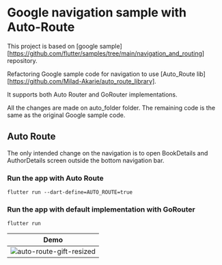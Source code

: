 # Google navigation sample with Auto-Route

This project is based on [google sample][https://github.com/flutter/samples/tree/main/navigation_and_routing] repository.

Refactoring Google sample code for navigation to use [Auto_Route lib][https://github.com/Milad-Akarie/auto_route_library].

It supports both Auto Router and GoRouter implementations.

All the changes are made on auto_folder folder. The remaining code is the same as the original Google sample code.

## Auto Route

The only intended change on the navigation is to open BookDetails and AuthorDetails screen outside the bottom navigation bar.


### Run the app with Auto Route
```shell
flutter run --dart-define=AUTO_ROUTE=true
```

### Run the app with default implementation with GoRouter
```shell
flutter run
```

|Demo|
|-|
|![auto-route-gift-resized](https://github.com/user-attachments/assets/04ec08db-7bfa-48a5-abb5-014e3535b7a5)|






